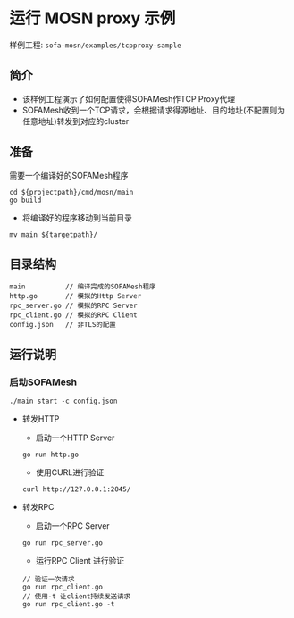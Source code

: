# 运行 MOSN proxy 示例
样例工程: `sofa-mosn/examples/tcpproxy-sample`

## 简介

+ 该样例工程演示了如何配置使得SOFAMesh作TCP Proxy代理
+ SOFAMesh收到一个TCP请求，会根据请求得源地址、目的地址(不配置则为任意地址)转发到对应的cluster

## 准备

需要一个编译好的SOFAMesh程序
```
cd ${projectpath}/cmd/mosn/main
go build
```

+ 将编译好的程序移动到当前目录

```
mv main ${targetpath}/
```

## 目录结构

```
main          // 编译完成的SOFAMesh程序
http.go       // 模拟的Http Server
rpc_server.go // 模拟的RPC Server
rpc_client.go // 模拟的RPC Client
config.json   // 非TLS的配置
```

## 运行说明

### 启动SOFAMesh


```
./main start -c config.json
```

+ 转发HTTP

  + 启动一个HTTP Server

  ```
  go run http.go 
  ```

  + 使用CURL进行验证

  ```
  curl http://127.0.0.1:2045/
  ```
+ 转发RPC

  + 启动一个RPC Server

  ```
  go run rpc_server.go
  ```

  + 运行RPC Client 进行验证

  ```
  // 验证一次请求
  go run rpc_client.go
  // 使用-t 让client持续发送请求
  go run rpc_client.go -t
  ```

